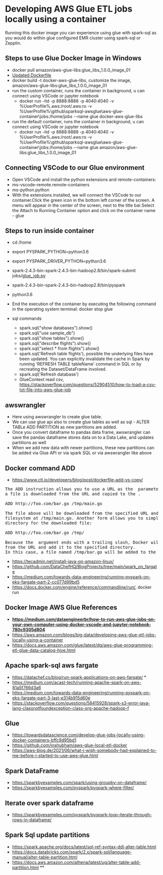 # Developing AWS Glue ETL jobs locally using a container
Running this docker image you can experience using glue with spark-sql as you would do within glue configured EMR cluster using spark-sql or Zepplin.

Steps to use Glue Docker Image in Windows 
--------------------------------------------
- docker pull amazon/aws-glue-libs:glue_libs_1.0.0_image_01
- [Updated Dockerfile](https://github.com/paramraghavan/sparksql-awsglue/blob/main/aws-glue-container/Dockerfile)
- docker build -t docker-aws-glue-libs, customize the image, amazon/aws-glue-libs:glue_libs_1.0.0_image_01
- run the custom container, runs the container in background, u can connect using VSCode or jupyter notebook
  - docker run -itd -p 8888:8888 -p 4040:4040 -v %UserProfile%\.aws:/root/.aws:ro -v %UserProfile%\github\sparksql-awsglue\aws-glue-container\jobs:/home/jobs --name glue  docker-aws-glue-libs
- run the default container, runs the container in background, u can connect using VSCode or jupyter notebook
  - docker run -itd -p 8888:8888 -p 4040:4040 -v %UserProfile%\.aws:/root/.aws:ro -v %UserProfile%\github\sparksql-awsglue\aws-glue-container\jobs:/home/jobs --name glue amazon/aws-glue-libs:glue_libs_1.0.0_image_01

Connecting VSCode to our Glue environment
---------------------------------------
- Open VSCode and install the python extensions and remote-containers:
- ms-vscode-remote.remote-containers
- ms-python.python
- With the extensions installed, we will connect the VSCode to our container.Click the green icon in the bottom left corner of the screen. A menu will appear in the center of the screen, next to the title bar.Select the Attach to Running Container option and click on the container name - glue

Steps to run inside container
-------------------------
  - cd /home
  - export PYSPARK_PYTHON=python3.6
  - export PYSPARK_DRIVER_PYTHON=python3.6
  - spark-2.4.3-bin-spark-2.4.3-bin-hadoop2.8/bin/spark-submit jobs/[glue_job.py](https://github.com/paramraghavan/sparksql-awsglue/blob/main/aws-glue-container/jobs/glue_job.py)
  - spark-2.4.3-bin-spark-2.4.3-bin-hadoop2.8/bin/pyspark
  - python3.6
  - End the execution of the container by executing the following command in the operating system terminal: 
    docker stop glue
    
- sql commands 
  - spark.sql("show databases").show()
  - spark.sql("use sample_db")
  - spark.sql("show tables").show()
  - spark.sql("describe flights").show()
  - spark.sql("select * from  flights").show()  
  - spark.sql('Refresh table flights'), possible the underlying files have been updated. You can explicitly invalidate the cache in Spark by running 'REFRESH TABLE tableName' command in SQL or by recreating the Dataset/DataFrame involved.
  - spark.sql('Refresh database')
  - GlueContext read csv, https://stackoverflow.com/questions/52904510/how-to-load-a-csv-txt-file-into-aws-glue-job

awswrangler
--------------
- Here using awswrangler to create glue table. 
- We can use glue api also to create glue tables as well as sql - ALTER TABLe ADD PARTITION as new partitions are added.
- Once you convert dataframe to pandas data frame, awswrangler can save the pandas dataframe stores data on to a Data Lake, and updates partitions as well
- When we add new data with newer partitions, these new partitions can be added via Glue API or via spark SQL or via awswrangler like above

Docker command ADD
-------------------------
- https://www.ctl.io/developers/blog/post/dockerfile-add-vs-copy/
<pre>
The ADD instruction allows you to use a URL as the <src> parameter. When a URL is provided,
a file is downloaded from the URL and copied to the <dest>.

ADD http://foo.com/bar.go /tmp/main.go

The file above will be downloaded from the specified URL and added to the container's
filesystem at /tmp/main.go. Another form allows you to simply specify the destination 
directory for the downloaded file:

ADD http://foo.com/bar.go /tmp/

Because the <dest> argument ends with a trailing slash, Docker will infer the filename 
from the URL and add it to the specified directory. 
In this case, a file named /tmp/bar.go will be added to the container's filesystem.
</pre>

- https://tecadmin.net/install-java-on-amazon-linux/
- https://github.com/DataChefHQ/BlogProjects/tree/main/spark_on_fargate
- https://medium.com/towards-data-engineering/running-pyspark-on-eks-fargate-part-2-cc077d99bd5
- https://docs.docker.com/engine/reference/commandline/run/, docker run


Docker Image AWS Glue References
--------------------------------

- **https://medium.com/dataengineerbr/how-to-run-aws-glue-jobs-on-your-own-computer-using-docker-vscode-and-jupyter-notebook-780c9305d804**
- https://aws.amazon.com/blogs/big-data/developing-aws-glue-etl-jobs-locally-using-a-container
- https://docs.aws.amazon.com/glue/latest/dg/aws-glue-programming-etl-glue-data-catalog-hive.html

Apache spark-sql aws fargate
-----------------------------------

- https://datachef.co/blog/run-spark-applications-on-aws-fargate/ *
- https://medium.com/acast-tech/running-apache-spark-on-aws-81a5f766d3a6
- https://medium.com/towards-data-engineering/running-pyspark-on-eks-fargate-part-3-last-e314b915d60e
- https://stackoverflow.com/questions/58415928/spark-s3-error-java-lang-classnotfoundexception-class-org-apache-hadoop-f

Glue
------
- https://towardsdatascience.com/develop-glue-jobs-locally-using-docker-containers-bffc9d95bd1
- https://github.com/jnshubham/aws-glue-local-etl-docker
- https://aws-blog.de/2021/06/what-i-wish-somebody-had-explained-to-me-before-i-started-to-use-aws-glue.html


Spark DataFrame 
---------------------
- https://sparkbyexamples.com/spark/using-groupby-on-dataframe/
- https://sparkbyexamples.com/pyspark/pyspark-where-filter/


Iterate over spark dataframe
------------------------------
- https://sparkbyexamples.com/pyspark/pyspark-loop-iterate-through-rows-in-dataframe/

Spark Sql update partitions
----------------------------------
- https://spark.apache.org/docs/latest/sql-ref-syntax-ddl-alter-table.html 
- https://docs.databricks.com/spark/2.x/spark-sql/language-manual/alter-table-partition.html
- https://docs.aws.amazon.com/athena/latest/ug/alter-table-add-partition.html **

